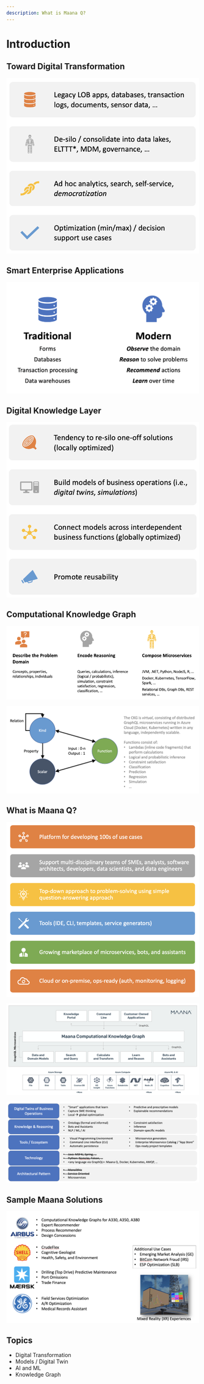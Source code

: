 ```yaml
---
description: What is Maana Q?
---
```


# Introduction

## Toward Digital Transformation

![](../.gitbook/assets/image%20%28169%29.png)

## Smart Enterprise Applications

![](../.gitbook/assets/image%20%2814%29.png)

## Digital Knowledge Layer

![](../.gitbook/assets/image%20%2861%29.png)

## Computational Knowledge Graph

![](../.gitbook/assets/image%20%2877%29.png)

![](../.gitbook/assets/image%20%2849%29.png)

## What is Maana Q?

![](../.gitbook/assets/image%20%28120%29.png)

![](../.gitbook/assets/image%20%2898%29.png)

![](../.gitbook/assets/image%20%28100%29.png)

## Sample Maana Solutions

![](../.gitbook/assets/image%20%28117%29.png)

## Topics

* Digital Transformation
* Models / Digital Twin
* AI and ML
* Knowledge Graph

